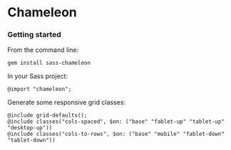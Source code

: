 Chameleon
=========


### Getting started

From the command line:

`gem install sass-chameleon`


In your Sass project:

`@import "chameleon";`


Generate some responsive grid classes:

```
@include grid-defaults();
@include classes("cols-spaced", $on: ("base" "fablet-up" "tablet-up" "desktop-up"))
@include classes("cols-to-rows", $on: ("base" "mobile" "fablet-down" "tablet-down"))
```
